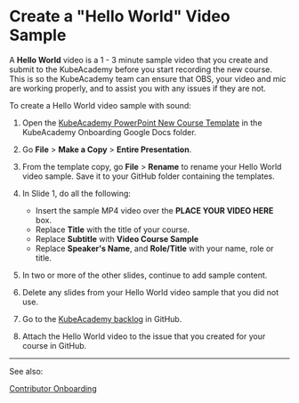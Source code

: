 # Create a "Hello World" Video Sample

A **Hello World** video is a 1 - 3 minute sample video that you create and submit to the KubeAcademy before you start recording the new course. This is so the KubeAcademy team can ensure that OBS, your video and mic are working properly, and to assist you with any issues if they are not.

To create a Hello World video sample with sound:

1. Open the [KubeAcademy PowerPoint New Course Template](https://drive.google.com/file/d/1hD6-2eKwSTa1WJKSJq_mj3NRS3K_5HOD/view?usp=sharing) in the KubeAcademy Onboarding Google Docs folder.
2. Go **File** > **Make a Copy** > **Entire Presentation**.
3. From the template copy, go **File** > **Rename** to rename your Hello World video sample. Save it to your GitHub folder containing the templates.
4. In Slide 1, do all the following:

   - Insert the sample MP4 video over the **PLACE YOUR VIDEO HERE** box.
   - Replace **Title** with the title of your course.
   - Replace **Subtitle** with **Video Course Sample**
   - Replace **Speaker's Name**, and **Role/Title** with your name, role or title.

5. In two or more of the other slides, continue to add sample content.
6. Delete any slides from your Hello World video sample that you did not use.
7. Go to the [KubeAcademy backlog](https://github.com/kube-academy/backlog/issues) in GitHub.
8. Attach the Hello World video to the issue that you created for your course in GitHub.

----
See also:

[Contributor Onboarding](contributors-guide/contributor-onboarding/contributor-onboarding.md)